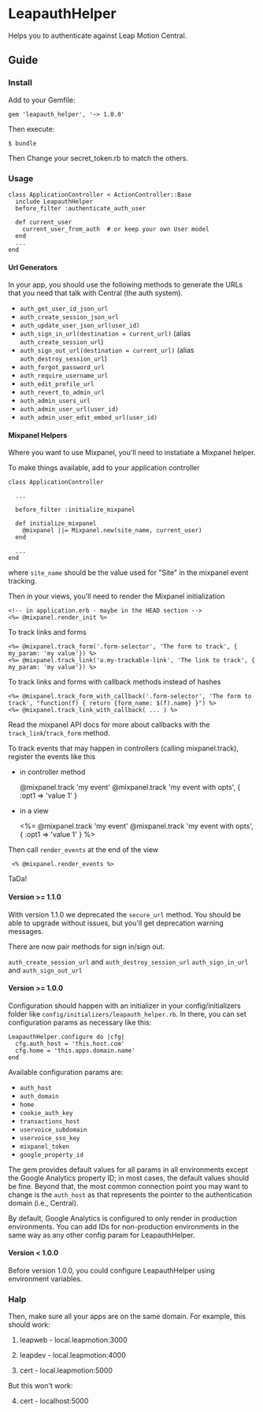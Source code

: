 # LeapauthHelper

Helps you to authenticate against Leap Motion Central.

## Guide 

### Install

Add to your Gemfile:

    gem 'leapauth_helper', '~> 1.0.0'

Then execute:

    $ bundle

Then Change your secret_token.rb to match the others.

### Usage

```
class ApplicationController < ActionController::Base
  include LeapauthHelper
  before_filter :authenticate_auth_user

  def current_user
    current_user_from_auth  # or keep your own User model
  end
  ...
end
```

#### Url Generators

In your app, you should use the following methods to generate the URLs that you need that talk with Central (the auth system).
    
* `auth_get_user_id_json_url`
* `auth_create_session_json_url`
* `auth_update_user_json_url(user_id)`
* `auth_sign_in_url(destination = current_url)` (alias `auth_create_session_url`)
* `auth_sign_out_url(destination = current_url)` (alias `auth_destroy_session_url`)
* `auth_forgot_password_url`
* `auth_require_username_url`
* `auth_edit_profile_url`
* `auth_revert_to_admin_url`
* `auth_admin_users_url`
* `auth_admin_user_url(user_id)`
* `auth_admin_user_edit_embed_url(user_id)`

#### Mixpanel Helpers

Where you want to use Mixpanel, you'll need to instatiate a Mixpanel helper.

To make things available, add to your application controller

    class ApplicationController
    
      ...
 
      before_filter :initialize_mixpanel
    
      def initialize_mixpanel
        @mixpanel ||= Mixpanel.new(site_name, current_user)
      end

      ...
    end

where `site_name` should be the value used for "Site" in the mixpanel event tracking.


Then in your views, you'll need to render the Mixpanel initialization

    <!-- in application.erb - maybe in the HEAD section -->
    <%= @mixpanel.render_init %>
    

To track links and forms

    <%= @mixpanel.track_form('.form-selector', 'The form to track', { my_param: 'my value'}) %>
    <%= @mixpanel.track_link('a.my-trackable-link', 'The link to track', { my_param: 'my value'}) %>

To track links and forms with callback methods instead of hashes

    <%= @mixpanel.track_form_with_callback('.form-selector', 'The form to track', "function(f) { return {form_name: $(f).name} }") %>
    <%= @mixpanel.track_link_with_callback( ... ) %>

Read the mixpanel API docs for more about callbacks with the `track_link`/`track_form` method.

To track events that may happen in controllers (calling mixpanel.track), register the events like this

* in controller method

    @mixpanel.track 'my event'
    @mixpanel.track 'my event with opts', { :opt1 => 'value 1' }

* in a view

    <%=
        @mixpanel.track 'my event' 
        @mixpanel.track 'my event with opts', { :opt1 => 'value 1' } 
    %>

Then call `render_events` at the end of the view

     <% @mixpanel.render_events %>

TaDa!

#### Version >= 1.1.0

With version 1.1.0 we deprecated the `secure_url` method.  You should be able to upgrade without issues, but you'll get deprecation warning messages.

There are now pair methods for sign in/sign out.

`auth_create_session_url` and `auth_destroy_session_url`
`auth_sign_in_url` and `auth_sign_out_url`

#### Version >= 1.0.0

Configuration should happen with an initializer in your config/initializers folder like 
`config/initializers/leapauth_helper.rb`.  In there, you can set configuration params as necessary like this:

    LeapauthHelper.configure do |cfg|
      cfg.auth_host = 'this.host.com'
      cfg.home = 'this.apps.domain.name'
    end

Available configuration params are:

- `auth_host`
- `auth_domain`
- `home`
- `cookie_auth_key`
- `transactions_host`
- `uservoice_subdomain`
- `uservoice_sso_key`
- `mixpanel_token`
- `google_property_id`

The gem provides default values for all params in all environments except the Google Analytics property ID; in most cases, the default values should be fine.
Beyond that, the most common connection point you may want to change is the `auth_host` as that represents the pointer to the authentication domain (i.e., Central).

By default, Google Analytics is configured to only render in production environments. You can add IDs for non-production environments in the same way
as any other config param for LeapauthHelper.

#### Version < 1.0.0
 
Before version 1.0.0,  you could configure LeapauthHelper using environment variables.


### Halp

Then, make sure all your apps are on the same domain. For example, this should work:

1. leapweb - local.leapmotion:3000

2. leapdev - local.leapmotion:4000

3. cert - local.leapmotion:5000

But this won't work:

4. cert - localhost:5000
